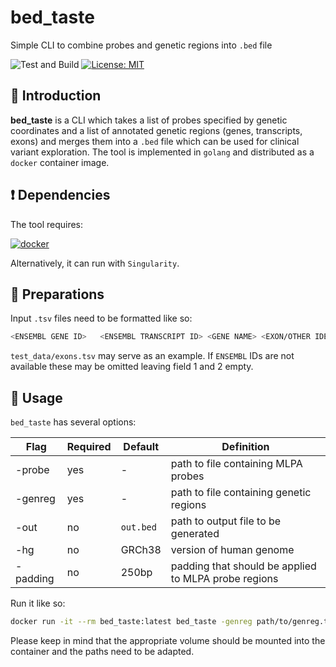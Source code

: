 # bed_taste

Simple CLI to combine probes and genetic regions into `.bed` file

![Test and Build](https://github.com/marrip/bed_taste/actions/workflows/main.yml/badge.svg)
[![License: MIT](https://img.shields.io/badge/License-MIT-yellow.svg)](https://opensource.org/licenses/MIT)

## :speech_balloon: Introduction

**bed_taste** is a CLI which takes a list of probes specified by genetic coordinates
and a list of annotated genetic regions (genes, transcripts, exons) and merges them
into a `.bed` file which can be used for clinical variant exploration. The tool
is implemented in `golang` and distributed as a `docker` container image.

## :heavy_exclamation_mark: Dependencies

The tool requires:

[![docker](https://img.shields.io/badge/docker-20.10.0-blue)](https://docs.docker.com/)

Alternatively, it can run with `Singularity`.

## :school_satchel: Preparations

Input `.tsv` files need to be formatted like so:

```bash
<ENSEMBL GENE ID>	<ENSEMBL TRANSCRIPT ID>	<GENE NAME>	<EXON/OTHER IDENTIFIER>	<CHROMOSOME>	<START>	<STOP>
```

`test_data/exons.tsv` may serve as an example. If `ENSEMBL` IDs are not available
these may be omitted leaving field 1 and 2 empty. 

## :rocket: Usage

`bed_taste` has several options:

Flag | Required | Default | Definition
--- | --- | --- | ---
-probe | yes | - | path to file containing MLPA probes
-genreg | yes | - | path to file containing genetic regions
-out | no | `out.bed` | path to output file to be generated
-hg | no | GRCh38 | version of human genome
-padding | no | 250bp | padding that should be applied to MLPA probe regions

Run it like so:

```bash
docker run -it --rm bed_taste:latest bed_taste -genreg path/to/genreg.tsv -probe path/to/probes.tsv
```

Please keep in mind that the appropriate volume should be mounted into the container
and the paths need to be adapted.
